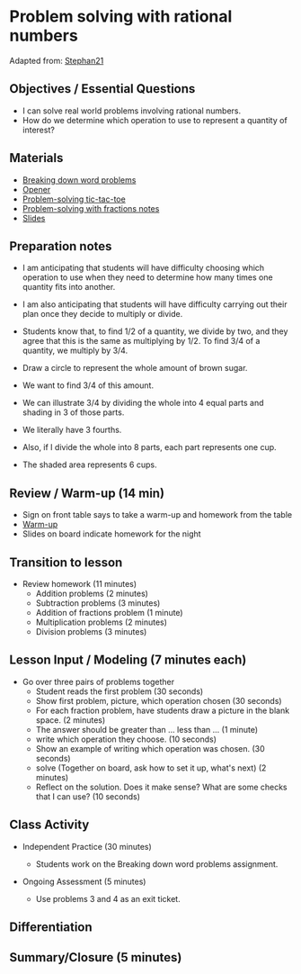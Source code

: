 
# Problem solving with rational numbers
Adapted from: [Stephan21]

<div id="accordion" markdown="1">

## Objectives / Essential Questions 

 * I can solve real world problems involving rational numbers.
 * How do we determine which operation to use to represent a quantity of interest?

## Materials
 * [Breaking down word problems](https://docs.google.com/document/d/1EfGIj55U4BWZqy96wXm1gTUfl-H-k_O9bJZA0LZaHfs/edit)
 * [Opener](https://docs.google.com/document/d/1EfGIj55U4BWZqy96wXm1gTUfl-H-k_O9bJZA0LZaHfs/edit)
 * [Problem-solving tic-tac-toe](https://betterlesson.com/lesson/resource/2554825/tic-tac-toe-assignment)
 * [Problem-solving with fractions notes](https://betterlesson.com/lesson/resource/2554831/problem-solving-with-fractions-notes)
 * [Slides](/teaching/slides/9.rem)

## Preparation notes

 * I am anticipating that students will have difficulty choosing which operation to use when they need to determine how many times one quantity fits into another.
 * I am also anticipating that students will have difficulty carrying out their plan once they decide to multiply or divide.

 * Students know that, to find 1/2 of a quantity, we divide by two, and they agree that this is the same as multiplying by 1/2.  To find 3/4 of a quantity, we multiply by 3/4.

 * Draw a circle to represent the whole amount of brown sugar.
 * We want to find 3/4 of this amount.
 * We can illustrate 3/4 by dividing the whole into 4 equal parts and shading in 3 of those parts.
 * We literally have 3 fourths.

 * Also, if I divide the whole into 8 parts, each part represents one cup.
 * The shaded area represents 6 cups.

## Review / Warm-up (14 min)

 * Sign on front table says to take a warm-up and homework from the table
 * [Warm-up](https://drive.google.com/open?id=0B1WN7I2qxY9EZmdnV2dYamtuc3c)
 * Slides on board indicate homework for the night

## Transition to lesson

 * Review homework (11 minutes)
    - Addition problems (2 minutes)
    - Subtraction problems (3 minutes)
    - Addition of fractions problem (1 minute)
    - Multiplication problems (2 minutes)
    - Division problems (3 minutes)

## Lesson Input / Modeling (7 minutes each)

 * Go over three pairs of problems together
    - Student reads the first problem (30 seconds)
    - Show first problem, picture, which operation chosen (30 seconds)
    - For each fraction problem, have students draw a picture in the blank space. (2 minutes)
    - The answer should be greater than ... less than ... (1 minute)
    - write which operation they choose. (10 seconds)
    - Show an example of writing which operation was chosen. (30 seconds)
    - solve (Together on board, ask how to set it up, what's next) (2 minutes)
    - Reflect on the solution. Does it make sense? What are some checks that I can use? (10 seconds)


## Class Activity

 * Independent Practice (30 minutes)
     - Students work on the Breaking down word problems assignment.

 *  Ongoing Assessment (5 minutes)
     - Use problems 3 and 4 as an exit ticket.

## Differentiation
 

## Summary/Closure (5 minutes)
</div>

[Stephan21]: stephan/21.html
[Adding and Subtracting Signed Decimals]: https://drive.google.com/open?id=0B1WN7I2qxY9EUERuZlloVUpicGM
